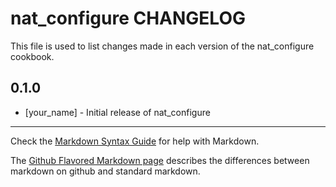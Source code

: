 nat_configure CHANGELOG
=======================

This file is used to list changes made in each version of the nat_configure cookbook.

0.1.0
-----
- [your_name] - Initial release of nat_configure

- - -
Check the [Markdown Syntax Guide](http://daringfireball.net/projects/markdown/syntax) for help with Markdown.

The [Github Flavored Markdown page](http://github.github.com/github-flavored-markdown/) describes the differences between markdown on github and standard markdown.
